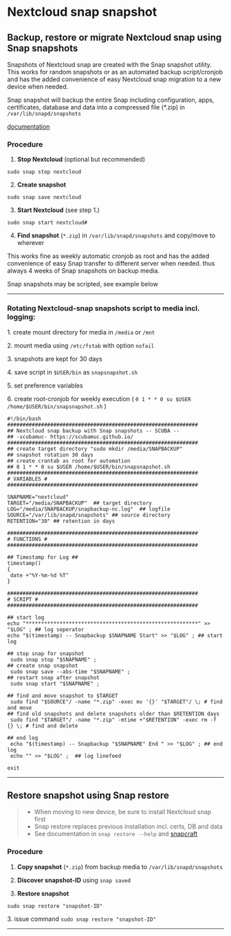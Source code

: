 # Nextcloud snap snapshot

## Backup, restore or migrate Nextcloud snap using Snap snapshots
Snapshots of Nextcloud snap are created with the Snap snapshot utility. This works for random snapshots or as an automated backup script/cronjob and has the added convenience of easy Nextcloud snap migration to a new device when needed. 

Snap snapshot will backup the entire Snap including configuration, apps, certificates, database and data into a compressed file (*.zip) in `/var/lib/snapd/snapshots`

[documentation](https://snapcraft.io/docs/snapshots)

### Procedure

 1. **Stop Nextcloud** (optional but recommended)
```
sudo snap stop nextcloud
```
 2. **Create snapshot**
```
sudo snap save nextcloud
```
 3. **Start Nextcloud** (see step 1.)
``` 
sudo snap start nextcloud#
```
 4. **Find snapshot** (`*.zip`) in `/var/lib/snapd/snapshots` and copy/move to wherever

This works fine as weekly automatic cronjob as root and has the added convenience of easy Snap transfer to different server when needed. thus always 4 weeks of Snap snapshots on backup media.

Snap snapshots may be scripted, see example below

---

### Rotating Nextcloud-snap snapshots script to media incl. logging:

1\. create mount directory for media in `/media` or `/mnt`

2\. mount media using `/etc/fstab` with option `nofail`

3\. snapshots are kept for 30 days

4\. save script in `$USER/bin` as `snapsnapshot.sh`

5\. set preference variables

6\. create root-cronjob for weekly execution ( ``` 0 1 * * 0 su $USER /home/$USER/bin/snapsnapshot.sh ``` )

```
#!/bin/bash
##############################################################
## Nextcloud snap backup with Snap snapshots -- SCUBA --
## -scubamuc- https://scubamuc.github.io/ 
##############################################################
## create target directory "sudo mkdir /media/SNAPBACKUP"
## snapshot rotation 30 days 
## create crontab as root for automation
## 0 1 * * 0 su $USER /home/$USER/bin/snapsnapshot.sh
##############################################################
# VARIABLES #
##############################################################

SNAPNAME="nextcloud"
TARGET="/media/SNAPBACKUP"  ## target directory
LOG="/media/SNAPBACKUP/snapbackup-nc.log"  ## logfile
SOURCE="/var/lib/snapd/snapshots" ## source directory
RETENTION="30" ## retention in days

##############################################################
# FUNCTIONS #
##############################################################

## Timestamp for Log ##
timestamp()
{
 date +"%Y-%m-%d %T"
}

##############################################################
# SCRIPT #
##############################################################

## start log  
echo "********************************************************" >> "$LOG" ; ## log seperator
echo "$(timestamp) -- Snapbackup $SNAPNAME Start" >> "$LOG" ; ## start log

## stop snap for snapshot  
 sudo snap stop "$SNAPNAME" ;
## create snap snapshot 
 sudo snap save --abs-time "$SNAPNAME" ;
## restart snap after snapshot 
 sudo snap start "$SNAPNAME" ;

## find and move snapshot to $TARGET  
 sudo find "$SOURCE"/ -name "*.zip" -exec mv '{}' "$TARGET"/ \; # find and move
## find old snapshots and delete snapshots older than $RETENTION days
 sudo find "$TARGET"/ -name "*.zip" -mtime +"$RETENTION" -exec rm -f {} \; # find and delete

## end log 
 echo "$(timestamp) -- Snapbackup "$SNAPNAME" End " >> "$LOG" ; ## end log 
 echo "" >> "$LOG" ;  ## log linefeed 

exit

```

---

## Restore snapshot using Snap restore 

> * When moving to new device, be sure to install Nextcloud snap first
> * Snap restore replaces previous installation incl. certs, DB and data
> * See documentation in `snap restore --help` and [snapcraft](https://snapcraft.io/docs/snapshots#heading--restoring)

### Procedure

1. **Copy snapshot** (`*.zip`) from backup media to `/var/lib/snapd/snapshots`

2. **Discover snapshot-ID** using `snap saved`

3. **Restore snapshot** 
```
sudo snap restore "snapshot-ID"
```


3\. issue command `sudo snap restore "snapshot-ID"`

---
